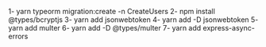 1- yarn typeorm migration:create -n CreateUsers
2- npm install @types/bcryptjs
3- yarn add jsonwebtoken
4- yarn add -D jsonwebtoken
5- yarn add multer
6- yarn add -D @types/multer
7- yarn add express-async-errors
